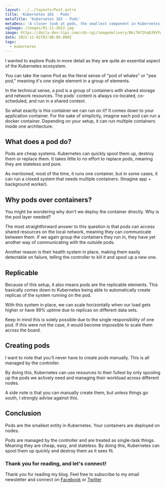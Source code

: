 ```yaml
---
layout: ../../layouts/Post.astro
title: 'Kubernetes 101 - Pods'
metaTitle: 'Kubernetes 101 - Pods'
metaDesc: 'A closer look at pods, the smallest component in Kubernetes'
ogImage: /images/01-11-2022.jpg
image: https://daily-dev-tips.com/cdn-cgi/imagedelivery/Bki7Af2hq0JKVFw1XYYMQg/428cd775-210f-4bc6-9948-f4a316e56700
date: 2022-11-01T03:00:00.000Z
tags:
  - kubernetes
---
```


I wanted to explore Pods in more detail as they are quite an essential aspect of the Kubernetes ecosystem.

You can take the name Pod as the literal sense of "pod of whales" or "pea pod," meaning it's one single element in a group of elements.

In the technical sense, a pod is a group of containers with shared storage and network resources. The pods' content is always co-located, co-scheduled, and run in a shared context.

So what exactly is this container we can run on it? It comes down to your application container.
For the sake of simplicity, imagine each pod can run a docker container. Depending on your setup, it can run multiple containers inside one architecture.

## What does a pod do?

Pods are cheap systems. Kubernetes can quickly spool them up, destroy them or replace them.
It takes little to no effort to replace pods, meaning they are stateless and pure.

As mentioned, most of the time, it runs one container, but in some cases, it can run a closed system that needs multiple containers. (Imagine app + background worker).

## Why pods over containers?

You might be wondering why don't we deploy the container directly.
Why is the pod layer needed?

The most straightforward answer to this question is that pods can access shared resources on the local network, meaning they can communicate between them. If we again group the containers they run in, they have yet another way of communicating with the outside pods.

Another reason is their health system in place, making them easily detectable on failure, telling the controller to kill it and spool up a new one.

## Replicable

Because of this setup, it also means pods are the replicable elements.
This basically comes down to Kubernetes being able to automatically create replicas of the system running on the pod.

With this system in place, we can scale horizontally when our load gets higher or have 99% uptime due to replicas on different data sets.

Keep in mind this is solely possible due to the single responsibility of one pod. If this were not the case, it would become impossible to scale them across the board.

## Creating pods

I want to note that you'll never have to create pods manually. This is all managed by the controller.

By doing this, Kubernetes can use resources to their fullest by only spooling up the pods we actively need and managing their workload across different nodes.

A side note is that you can manually create them, but unless things go south, I strongly advise against this.

## Conclusion

Pods are the smallest entity in Kubernetes. Your containers are deployed on nodes.

Pods are managed by the controller and are treated as single-task things. Meaning they are cheap, easy, and stateless.
By doing this, Kubernetes can spool them up quickly and destroy them as it sees fit.

### Thank you for reading, and let's connect!

Thank you for reading my blog. Feel free to subscribe to my email newsletter and connect on [Facebook](https://www.facebook.com/DailyDevTipsBlog) or [Twitter](https://twitter.com/DailyDevTips1)
